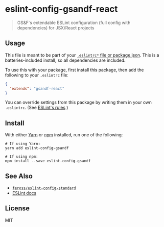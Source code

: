 # eslint-config-gsandf-react

> GS&F's extendable ESLint configuration (full config with dependencies) for JSX/React projects

## Usage

This file is meant to be part of your [`.eslintrc*` file or package.json](http://eslint.org/docs/user-guide/configuring#configuration-file-formats).  This is a batteries-included install, so all dependencies are included.


To use this with your package, first install this package, then add the following to your `.eslintrc` file:

```json
{
  "extends": "gsandf-react"
}
```

You can override settings from this package by writing them in your own `.eslintrc`. (See [ESLint's rules](http://eslint.org/docs/rules/).)

## Install

With either [Yarn](https://yarnpkg.com/) or [npm](https://www.npmjs.com/) installed, run one of the following:

```shell
# If using Yarn:
yarn add eslint-config-gsandf

# If using npm:
npm install --save eslint-config-gsandf
```

## See Also

- [`feross/eslint-config-standard`](https://github.com/feross/eslint-config-standard)
- [ESLint docs](http://eslint.org/)

## License

MIT
